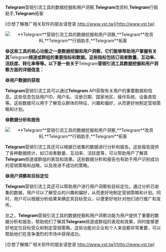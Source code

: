 **Telegram**营销引流工具的数据挖掘和用户洞察,**Telegram**改资料,**Telegram**行销助手,**Telegram**拓客

[😍想了解推广相关软件的朋友请登录 http://www.vst.tw](http://www.vst.tw)

 <center><img src="https://vst.tw/MP4/tuiguang/png/4.png" alt="**Telegram**营销引流工具的数据挖掘和用户洞察,**Telegram**改资料,**Telegram**行销助手,**Telegram**拓客"></center>

**😄这些工具的核心功能之一是数据挖掘和用户洞察，它们能够帮助用户掌握有关其**Telegram**频道或群组的重要指标和数据。这些指标包括订阅者数量、互动率、活跃度、转化率等等。以下是一些关于**Telegram**营销引流工具数据挖掘和用户洞察方面的详细信息：**

**😄用户数据的获取**

**Telegram**营销引流工具可以通过**Telegram** API获取有关用户的重要数据和信息。这些信息包括用户ID、用户名、注册日期、国家地区、操作系统、设备类型等。这些数据可以用于了解受众群体的特征、兴趣和偏好，从而更好地制定营销策略和计划。

**😄数据分析和报告**

 <center><img src="https://vst.tw/MP4/tuiguang/png/2.png" alt="**Telegram**营销引流工具的数据挖掘和用户洞察,**Telegram**改资料,**Telegram**行销助手,**Telegram**拓客"></center>

**Telegram**营销引流工具还可以根据已收集的数据进行分析和报告。这些报告提供了各种数据统计，如订阅者数量、互动率、活跃度等，可以帮助用户了解其**Telegram**频道或群组的表现和效果。这些数据分析和报告也有助于用户识别成功的营销策略和战略，以及改进不成功的策略。

**😄用户洞察和目标定位**

**Telegram**营销引流工具还可以帮助用户进行用户洞察和目标定位。通过分析已收集的数据，用户可以了解受众的兴趣和偏好，从而更好地制定营销策略和计划。同时，用户可以根据分析结果来确定其目标受众，以便更好地针对他们进行推广和宣传。

总之，**Telegram**营销引流工具的数据挖掘和用户洞察功能为用户提供了重要的数据分析和报告，帮助他们了解其**Telegram**频道或群组的表现和效果，同时能够更好地定位目标受众和制定营销策略。这些功能对企业和个人来说都非常重要，可以帮助他们在竞争激烈的市场中获得成功。

[😍想了解推广相关软件的朋友请登录 http://www.vst.tw](http://www.vst.tw)



